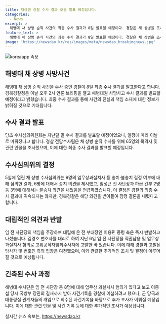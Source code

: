 ```yaml
---
title: 채상병 경찰 수사 결과 오늘 발표 예정입니다.
categories:
  - News
excerpt: >
  해병대 채 상병 순직 사건의 최종 수사 결과가 8일 발표될 예정이다. 경찰은 채 상병을 조사하기 위해 65명을 조사했고, 수사심의위는 9명 중 6명에게 송치 의견을 내고 3명에 대해서는 불송치 의견을 내었다. 임성근 전 해병대 1사단장과 하급 간부 2명은 경찰이 아닌 공수처가 수사해야 한다는 주장이 나왔으며, 김철문 경북경찰청장은 직권남용 혐의로 공수처에 고발당했다. 또한, 해병대 수사단이 사건기록을 경찰에 이첩하려 했으나 군당국에 의해 회수되었다는 사실이 확인되었다.
feature_text: >
  해병대 채 상병 순직 사건의 최종 수사 결과가 8일 발표될 예정이다. 경찰은 채 상병을 조사하기 위해 65명을 조사했고, 수사심의위는 9명 중 6명에게 송치 의견을 내고 3명에 대해서는 불송치 의견을 내었다. 임성근 전 해병대 1사단장과 하급 간부 2명은 경찰이 아닌 공수처가 수사해야 한다는 주장이 나왔으며, 김철문 경북경찰청장은 직권남용 혐의로 공수처에 고발당했다. 또한, 해병대 수사단이 사건기록을 경찰에 이첩하려 했으나 군당국에 의해 회수되었다는 사실이 확인되었다.
image: 'https://newsdao.kr/res/images/meta/newsdao_breakingnews.jpg'
---
```


<p><img src="https://newsdao.kr/res/images/meta/newsdao_breakingnews.jpg" alt="koreaapp 속보" /></p>

<h2 data-ke-size="size26">해병대 채 상병 사망사건</h2>

<p data-ke-size="size16">해병대 채 상병 순직 사건을 수사 중인 경찰이 8일 최종 수사 결과를 발표한다고 합니다. 경북경찰청은 이날 오후 2시 언론 브리핑을 열고 해병대원 사망사고 수사 결과를 발표할 예정이라고 밝혔습니다. 최종 수사 결과를 통해 사건의 진실과 책임 소재에 대한 정보가 밝혀질 것으로 기대됩니다.</p>

<h2 data-ke-size="size26">수사 결과 발표</h2>

<p data-ke-size="size16">당초 수사심의위원회는 지난달 말 수사 결과를 발표할 예정이었으나, 일정에 따라 이날로 미뤄졌다고 합니다. 경찰 전담수사팀은 채 상병 순직 수사를 위해 65명의 목격자 및 관련 인물을 조사했으며, 이에 대한 최종 수사 결과를 발표할 예정입니다.</p>

<h2 data-ke-size="size26">수사심의위의 결정</h2>

<p data-ke-size="size16">5일에 열린 채 상병 수사심의위는 9명의 업무상과실치사 등 송치·불송치 결정 여부에 대해 심의한 결과, 6명에 대해서 송치 의견을 제시했고, 임성근 전 사단장과 하급 간부 2명 등 3명에 대해서는 불송치 의견을 내었음을 언급하였습니다. 이 결정은 경찰의 최종 수사 결과에 귀속되지는 않지만, 경북경찰은 해당 의견을 받아들여 잠정 결론을 내렸다고 합니다.</p>

<h2 data-ke-size="size26">대립적인 의견과 반발</h2>

<p data-ke-size="size16">임 전 사단장의 책임을 주장하며 대립해 온 전 부대장인 이용민 중령 측은 즉시 반발하고 나섰습니다. 김경호 변호사를 대리로 하여 지난 6일 임 전 사단장을 직권남용 및 업무상 과실치사 혐의로 고위공직자범죄수사처에 고발한 바 있습니다. 이에 대해 경찰과 고발된 당사자 및 변호인 측의 입장은 여전했으며, 이와 관련한 추가적인 조치 및 결정이 이루어질 것으로 예상됩니다.</p>

<h2 data-ke-size="size26">긴축된 수사 과정</h2>

<p data-ke-size="size16">해병대 수사단은 임 전 사단장 등 8명에 대해 업무상 과실치사 혐의가 있다고 보고 이종섭 당시 국방부 장관의 결재까지 받아 사건기록을 경찰에 이첩하려고 했으나, 군 당국과 대통령실 관계자들의 개입으로 회수된 사건기록을 바탕으로 추가 조사가 이뤄질 예정입니다. 이에 대한 관련 인물 및 사건 기록 등에 대한 추가적인 조사가 예상됩니다.</p>
실시간 뉴스 속보는, <a href="https://newsdao.kr" rel="dofollow">https://newsdao.kr</a>



